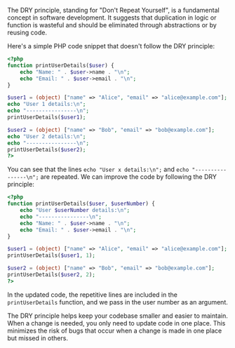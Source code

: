 The DRY principle, standing for "Don't Repeat Yourself", is a fundamental concept in software development. It suggests that duplication in logic or function is wasteful and should be eliminated through abstractions or by reusing code.

Here's a simple PHP code snippet that doesn't follow the DRY principle:

```php
<?php
function printUserDetails($user) {
    echo "Name: " . $user->name . "\n";
    echo "Email: " . $user->email . "\n";
}

$user1 = (object) ["name" => "Alice", "email" => "alice@example.com"];
echo "User 1 details:\n";
echo "----------------\n";
printUserDetails($user1);

$user2 = (object) ["name" => "Bob", "email" => "bob@example.com"];
echo "User 2 details:\n";
echo "----------------\n";
printUserDetails($user2);
?>
```

You can see that the lines `echo "User x details:\n";` and `echo "----------------\n";` are repeated. We can improve the code by following the DRY principle:

```php
<?php
function printUserDetails($user, $userNumber) {
    echo "User $userNumber details:\n";
    echo "----------------\n";
    echo "Name: " . $user->name . "\n";
    echo "Email: " . $user->email . "\n";
}

$user1 = (object) ["name" => "Alice", "email" => "alice@example.com"];
printUserDetails($user1, 1);

$user2 = (object) ["name" => "Bob", "email" => "bob@example.com"];
printUserDetails($user2, 2);
?>
```

In the updated code, the repetitive lines are included in the `printUserDetails` function, and we pass in the user number as an argument.

The DRY principle helps keep your codebase smaller and easier to maintain. When a change is needed, you only need to update code in one place. This minimizes the risk of bugs that occur when a change is made in one place but missed in others.